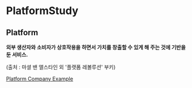 # PlatformStudy

## Platform

__외부 생산자와 소비자가 상호작용을 하면서 가치를 창출할 수 있게 해 주는 것에 기반을 둔 서비스.__

(출처 : 마셜 밴 앨스타인 외 '플랫폼 레볼루션' 부키)

[Platform Company Example](PlatformCompanyExample.md)